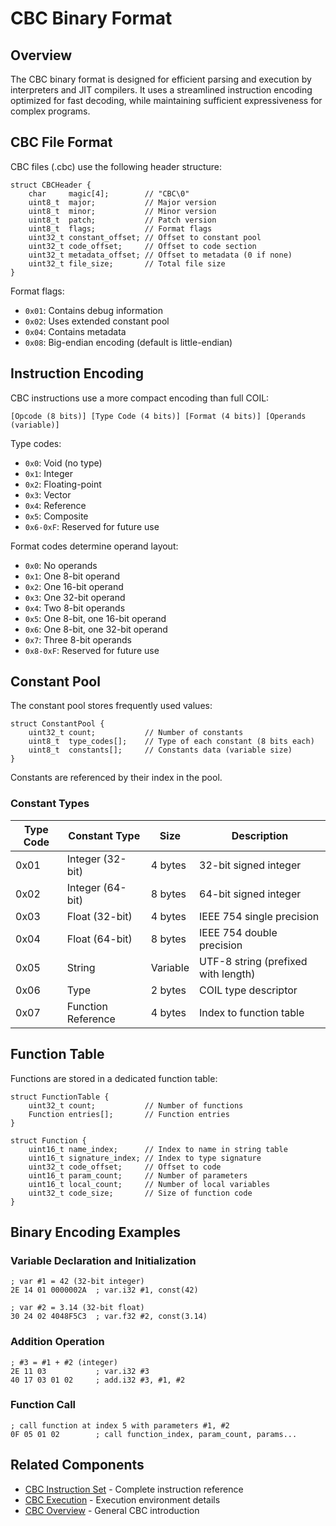 # CBC Binary Format

## Overview

The CBC binary format is designed for efficient parsing and execution by interpreters and JIT compilers. It uses a streamlined instruction encoding optimized for fast decoding, while maintaining sufficient expressiveness for complex programs.

## CBC File Format

CBC files (.cbc) use the following header structure:

```
struct CBCHeader {
    char     magic[4];        // "CBC\0"
    uint8_t  major;           // Major version
    uint8_t  minor;           // Minor version
    uint8_t  patch;           // Patch version
    uint8_t  flags;           // Format flags
    uint32_t constant_offset; // Offset to constant pool
    uint32_t code_offset;     // Offset to code section
    uint32_t metadata_offset; // Offset to metadata (0 if none)
    uint32_t file_size;       // Total file size
}
```

Format flags:
- `0x01`: Contains debug information
- `0x02`: Uses extended constant pool
- `0x04`: Contains metadata
- `0x08`: Big-endian encoding (default is little-endian)

## Instruction Encoding

CBC instructions use a more compact encoding than full COIL:

```
[Opcode (8 bits)] [Type Code (4 bits)] [Format (4 bits)] [Operands (variable)]
```

Type codes:
- `0x0`: Void (no type)
- `0x1`: Integer
- `0x2`: Floating-point
- `0x3`: Vector
- `0x4`: Reference
- `0x5`: Composite
- `0x6-0xF`: Reserved for future use

Format codes determine operand layout:
- `0x0`: No operands
- `0x1`: One 8-bit operand
- `0x2`: One 16-bit operand
- `0x3`: One 32-bit operand
- `0x4`: Two 8-bit operands
- `0x5`: One 8-bit, one 16-bit operand
- `0x6`: One 8-bit, one 32-bit operand
- `0x7`: Three 8-bit operands
- `0x8-0xF`: Reserved for future use

## Constant Pool

The constant pool stores frequently used values:

```
struct ConstantPool {
    uint32_t count;           // Number of constants
    uint8_t  type_codes[];    // Type of each constant (8 bits each)
    uint8_t  constants[];     // Constants data (variable size)
}
```

Constants are referenced by their index in the pool.

### Constant Types

| Type Code | Constant Type | Size | Description |
|-----------|---------------|------|-------------|
| 0x01 | Integer (32-bit) | 4 bytes | 32-bit signed integer |
| 0x02 | Integer (64-bit) | 8 bytes | 64-bit signed integer |
| 0x03 | Float (32-bit) | 4 bytes | IEEE 754 single precision |
| 0x04 | Float (64-bit) | 8 bytes | IEEE 754 double precision |
| 0x05 | String | Variable | UTF-8 string (prefixed with length) |
| 0x06 | Type | 2 bytes | COIL type descriptor |
| 0x07 | Function Reference | 4 bytes | Index to function table |

## Function Table

Functions are stored in a dedicated function table:

```
struct FunctionTable {
    uint32_t count;           // Number of functions
    Function entries[];       // Function entries
}

struct Function {
    uint16_t name_index;      // Index to name in string table
    uint16_t signature_index; // Index to type signature
    uint32_t code_offset;     // Offset to code
    uint16_t param_count;     // Number of parameters
    uint16_t local_count;     // Number of local variables
    uint32_t code_size;       // Size of function code
}
```

## Binary Encoding Examples

### Variable Declaration and Initialization

```
; var #1 = 42 (32-bit integer)
2E 14 01 0000002A  ; var.i32 #1, const(42)

; var #2 = 3.14 (32-bit float)
30 24 02 4048F5C3  ; var.f32 #2, const(3.14)
```

### Addition Operation

```
; #3 = #1 + #2 (integer)
2E 11 03           ; var.i32 #3
40 17 03 01 02     ; add.i32 #3, #1, #2
```

### Function Call

```
; call function at index 5 with parameters #1, #2
0F 05 01 02        ; call function_index, param_count, params...
```

## Related Components

- [CBC Instruction Set](/cbc-docs/cbc-instruction-set.md) - Complete instruction reference
- [CBC Execution](/cbc-docs/cbc-execution.md) - Execution environment details
- [CBC Overview](/cbc-docs/cbc-overview.md) - General CBC introduction